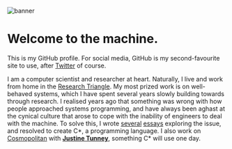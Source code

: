 ![banner](https://cdn2.arqadium.com/f/7d319f5021a74d4394d76d12dad7aacf/unknown.jpg)

# Welcome to the machine.

This is my GitHub profile. For social media, GitHub is my second-favourite site to use, after [Twitter](https://twitter.com/a_nicholi) of course.

I am a computer scientist and researcher at heart. Naturally, I live and work from home in the [Research Triangle](https://en.wikipedia.org/wiki/Research_Triangle). My most prized work is on well-behaved systems, which I have spent several years slowly building towards through research. I realised years ago that something was wrong with how people approached systems programming, and have always been aghast at the cynical culture that arose to cope with the inability of engineers to deal with the machine. To solve this, I wrote [several](https://nicholatian.com/ethos) [essays](https://nicholatian.com/lawandorder) exploring the issue, and resolved to create C\*, a programming language. I also work on [Cosmopolitan](https://github.com/jart/cosmopolitan) with [**Justine Tunney**](https://github.com/jart), something C\* will use one day.
